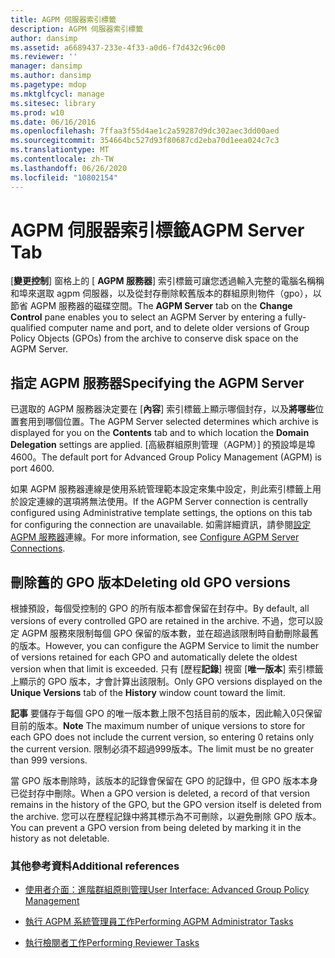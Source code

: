 ```yaml
---
title: AGPM 伺服器索引標籤
description: AGPM 伺服器索引標籤
author: dansimp
ms.assetid: a6689437-233e-4f33-a0d6-f7d432c96c00
ms.reviewer: ''
manager: dansimp
ms.author: dansimp
ms.pagetype: mdop
ms.mktglfcycl: manage
ms.sitesec: library
ms.prod: w10
ms.date: 06/16/2016
ms.openlocfilehash: 7ffaa3f55d4ae1c2a59287d9dc302aec3dd00aed
ms.sourcegitcommit: 354664bc527d93f80687cd2eba70d1eea024c7c3
ms.translationtype: MT
ms.contentlocale: zh-TW
ms.lasthandoff: 06/26/2020
ms.locfileid: "10802154"
---
```

# <span data-ttu-id="e46d4-103">AGPM 伺服器索引標籤</span><span class="sxs-lookup"><span data-stu-id="e46d4-103">AGPM Server Tab</span></span>


<span data-ttu-id="e46d4-104">[**變更控制**] 窗格上的 [ **AGPM 服務器**] 索引標籤可讓您透過輸入完整的電腦名稱稱和埠來選取 agpm 伺服器，以及從封存刪除較舊版本的群組原則物件（gpo），以節省 AGPM 服務器的磁碟空間。</span><span class="sxs-lookup"><span data-stu-id="e46d4-104">The **AGPM Server** tab on the **Change Control** pane enables you to select an AGPM Server by entering a fully-qualified computer name and port, and to delete older versions of Group Policy Objects (GPOs) from the archive to conserve disk space on the AGPM Server.</span></span>

## <span data-ttu-id="e46d4-105">指定 AGPM 服務器</span><span class="sxs-lookup"><span data-stu-id="e46d4-105">Specifying the AGPM Server</span></span>


<span data-ttu-id="e46d4-106">已選取的 AGPM 服務器決定要在 [**內容**] 索引標籤上顯示哪個封存，以及**將哪些**位置套用到哪個位置。</span><span class="sxs-lookup"><span data-stu-id="e46d4-106">The AGPM Server selected determines which archive is displayed for you on the **Contents** tab and to which location the **Domain Delegation** settings are applied.</span></span> <span data-ttu-id="e46d4-107">[高級群組原則管理（AGPM）] 的預設埠是埠4600。</span><span class="sxs-lookup"><span data-stu-id="e46d4-107">The default port for Advanced Group Policy Management (AGPM) is port 4600.</span></span>

<span data-ttu-id="e46d4-108">如果 AGPM 服務器連線是使用系統管理範本設定來集中設定，則此索引標籤上用於設定連線的選項將無法使用。</span><span class="sxs-lookup"><span data-stu-id="e46d4-108">If the AGPM Server connection is centrally configured using Administrative template settings, the options on this tab for configuring the connection are unavailable.</span></span> <span data-ttu-id="e46d4-109">如需詳細資訊，請參閱[設定 AGPM 服務器](configure-agpm-server-connections-agpm40.md)連線。</span><span class="sxs-lookup"><span data-stu-id="e46d4-109">For more information, see [Configure AGPM Server Connections](configure-agpm-server-connections-agpm40.md).</span></span>

## <span data-ttu-id="e46d4-110">刪除舊的 GPO 版本</span><span class="sxs-lookup"><span data-stu-id="e46d4-110">Deleting old GPO versions</span></span>


<span data-ttu-id="e46d4-111">根據預設，每個受控制的 GPO 的所有版本都會保留在封存中。</span><span class="sxs-lookup"><span data-stu-id="e46d4-111">By default, all versions of every controlled GPO are retained in the archive.</span></span> <span data-ttu-id="e46d4-112">不過，您可以設定 AGPM 服務來限制每個 GPO 保留的版本數，並在超過該限制時自動刪除最舊的版本。</span><span class="sxs-lookup"><span data-stu-id="e46d4-112">However, you can configure the AGPM Service to limit the number of versions retained for each GPO and automatically delete the oldest version when that limit is exceeded.</span></span> <span data-ttu-id="e46d4-113">只有 [歷程**記錄**] 視窗 [**唯一版本**] 索引標籤上顯示的 GPO 版本，才會計算出該限制。</span><span class="sxs-lookup"><span data-stu-id="e46d4-113">Only GPO versions displayed on the **Unique Versions** tab of the **History** window count toward the limit.</span></span>

<span data-ttu-id="e46d4-114">**記事** 要儲存于每個 GPO 的唯一版本數上限不包括目前的版本，因此輸入0只保留目前的版本。</span><span class="sxs-lookup"><span data-stu-id="e46d4-114">**Note** The maximum number of unique versions to store for each GPO does not include the current version, so entering 0 retains only the current version.</span></span> <span data-ttu-id="e46d4-115">限制必須不超過999版本。</span><span class="sxs-lookup"><span data-stu-id="e46d4-115">The limit must be no greater than 999 versions.</span></span>

<span data-ttu-id="e46d4-116">當 GPO 版本刪除時，該版本的記錄會保留在 GPO 的記錄中，但 GPO 版本本身已從封存中刪除。</span><span class="sxs-lookup"><span data-stu-id="e46d4-116">When a GPO version is deleted, a record of that version remains in the history of the GPO, but the GPO version itself is deleted from the archive.</span></span> <span data-ttu-id="e46d4-117">您可以在歷程記錄中將其標示為不可刪除，以避免刪除 GPO 版本。</span><span class="sxs-lookup"><span data-stu-id="e46d4-117">You can prevent a GPO version from being deleted by marking it in the history as not deletable.</span></span>

 

### <span data-ttu-id="e46d4-118">其他參考資料</span><span class="sxs-lookup"><span data-stu-id="e46d4-118">Additional references</span></span>

-   [<span data-ttu-id="e46d4-119">使用者介面：進階群組原則管理</span><span class="sxs-lookup"><span data-stu-id="e46d4-119">User Interface: Advanced Group Policy Management</span></span>](user-interface-advanced-group-policy-management-agpm40.md)

-   [<span data-ttu-id="e46d4-120">執行 AGPM 系統管理員工作</span><span class="sxs-lookup"><span data-stu-id="e46d4-120">Performing AGPM Administrator Tasks</span></span>](performing-agpm-administrator-tasks-agpm40.md)

-   [<span data-ttu-id="e46d4-121">執行檢閱者工作</span><span class="sxs-lookup"><span data-stu-id="e46d4-121">Performing Reviewer Tasks</span></span>](performing-reviewer-tasks-agpm40.md)

 

 





